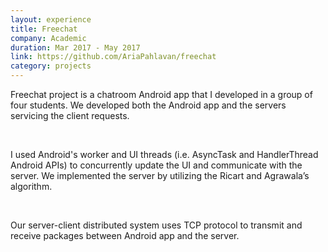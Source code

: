 ```yaml
---
layout: experience
title: Freechat
company: Academic
duration: Mar 2017 - May 2017
link: https://github.com/AriaPahlavan/freechat
category: projects
---
```

<p>
Freechat project is a chatroom Android app that I developed in a group
of four students. We developed both the Android app and the servers
servicing the client requests.
</p>

<br>

<p>
I used Android's worker and UI threads (i.e. AsyncTask and
HandlerThread Android APIs) to concurrently update the UI and
communicate with the server. We implemented the server by utilizing
the Ricart and Agrawala’s algorithm.
</p>

<br>

<p>
Our server-client distributed
system uses TCP protocol to transmit and receive packages between
Android app and the server.
</p>
